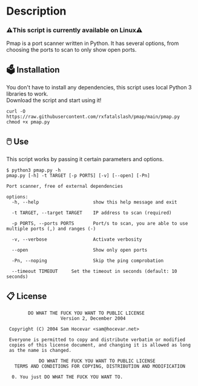 # Description
### ⚠️This script is currently available on Linux⚠️
Pmap is a port scanner written in Python. It has several options, from choosing the ports to scan to only show open ports.
## 🗳️ Installation
You don't have to install any dependencies, this script uses local Python 3 libraries to work.
<br>
Download the script and start using it!
```
curl -O https://raw.githubusercontent.com/rxfatalslash/pmap/main/pmap.py
chmod +x pmap.py
```
## 🖱️ Use
This script works by passing it certain parameters and options.
```
$ python3 pmap.py -h
pmap.py [-h] -t TARGET [-p PORTS] [-v] [--open] [-Pn]

Port scanner, free of external dependencies

options:
  -h, --help                    show this help message and exit

  -t TARGET, --target TARGET    IP address to scan (required)

  -p PORTS, --ports PORTS       Port/s to scan, you are able to use multiple ports (,) and ranges (-)

  -v, --verbose                 Activate verbosity

  --open                        Show only open ports

  -Pn, --noping                 Skip the ping comprobation

  --timeout TIMEOUT     Set the timeout in seconds (default: 10 seconds)
```
## 📋 License
```
        DO WHAT THE FUCK YOU WANT TO PUBLIC LICENSE 
                    Version 2, December 2004 

 Copyright (C) 2004 Sam Hocevar <sam@hocevar.net> 

 Everyone is permitted to copy and distribute verbatim or modified 
 copies of this license document, and changing it is allowed as long 
 as the name is changed. 

            DO WHAT THE FUCK YOU WANT TO PUBLIC LICENSE 
   TERMS AND CONDITIONS FOR COPYING, DISTRIBUTION AND MODIFICATION 

  0. You just DO WHAT THE FUCK YOU WANT TO.
```

<a href="http://www.wtfpl.net" target="_blank">
  <img src="http://www.wtfpl.net/wp-content/uploads/2012/12/wtfpl-badge-4.png" width="80" height="15" />
</a>